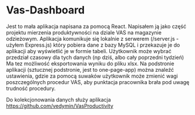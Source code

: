 # Vas-Dashboard

Jest to mała aplikacja napisana za pomocą React. Napisałem ją jako część projektu mierzenia produktywności na dziale VAS na magazynie odzieżowym.
Aplikacja komunikuje się lokalnie z serwerem (/server.js - użyłem Express.js) który pobiera dane z bazy MySQL i przekazuje je do aplikacji aby wyświetlić je w formie tabeli. Użytkownik może wybrać przedział czasowy dla tych danych (np dziś, albo cały poprzedni tydzień)
Ma tez możliwość eksportowania wyniku do pliku xlsx. Na podstronie aplikacji (sztucznej podstronie, jest to one-page-app) można znaleźć ustawienia, gdzie za pomocą suwaków użytkownik może zmienić wagi poszczególnych procedur VAS, aby punktacja pracownika brała pod uwagę trudność procedury.

Do kolekcjonowania danych służy aplikacja https://github.com/vedymin/VasProductivity
